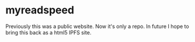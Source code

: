 # myreadspeed
Previously this was a public website. Now it's only a repo. In future I hope to bring this back as a html5 IPFS site.